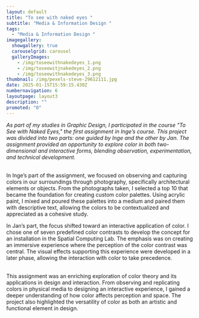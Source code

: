 ```yaml
---
layout: default
title: "To see with naked eyes "
subtitle: "Media & Information Design "
tags:
  - "Media & Information Design "
imagegallery:
  showgallery: true
  carouselgrid: carousel
  galleryImages:
    - /img/toseewithnakedeyes_1.png
    - /img/toseewitjnakedeyes_2.png
    - /img/toseewithnakedeyes_3.png
thumbnail: /img/pexels-steve-29612111.jpg
date: 2025-01-15T15:59:15.430Z
numbernavigation: 6
layoutpage: layout3
description: ""
promoted: "0"
---
```

*As part of my studies in Graphic Design, I participated in the course "To See with Naked Eyes," the first assignment in Inge’s course. This project was divided into two parts: one guided by Inge and the other by Jan. The assignment provided an opportunity to explore color in both two-dimensional and interactive forms, blending observation, experimentation, and technical development.*

\
In Inge’s part of the assignment, we focused on observing and capturing colors in our surroundings through photography, specifically architectural elements or objects. From the photographs taken, I selected a top 10 that became the foundation for creating custom color palettes. Using acrylic paint, I mixed and poured these palettes into a medium and paired them with descriptive text, allowing the colors to be contextualized and appreciated as a cohesive study.

In Jan’s part, the focus shifted toward an interactive application of color. I chose one of seven predefined color contrasts to develop the concept for an installation in the Spatial Computing Lab. The emphasis was on creating an immersive experience where the perception of the color contrast was central. The visual effects supporting this experience were developed in a later phase, allowing the interaction with color to take precedence.

\
This assignment was an enriching exploration of color theory and its applications in design and interaction. From observing and replicating colors in physical media to designing an interactive experience, I gained a deeper understanding of how color affects perception and space. The project also highlighted the versatility of color as both an artistic and functional element in design.